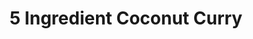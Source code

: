 ---
title: 5 Ingredient Coconut Curry
description:
tags: tp entree
source: https://pinchofyum.com/5-ingredient-coconut-curry
yield: 
ingredients: 
- 1 can coconut milk
- 2 Tbs red curry paste
- 2 small heads broccoli (and/or other veggies of choice)
- 1 can chickpeas, rinsed and drained
- 1/2 Tbs cornstarch dissolved in 2 Tbs cold water
- optional - minced garlic or onion
instructions: 
- Saute broccoli (and onion/garlic if you’re using it) in a tablespoon of oil. After a few minutes, add the coconut milk and let simmer for 5-8 minutes. The broccoli should soften but still be tender-crisp.
- Add the curry paste to the pan and whisk it until it combines with the coconut milk. Add the chickpeas.
- Bring to a slight boil and add the cornstarch. Boil for about a minute, then reduce heat and let cool slightly. Sauce will thicken as the mixture cools.
---